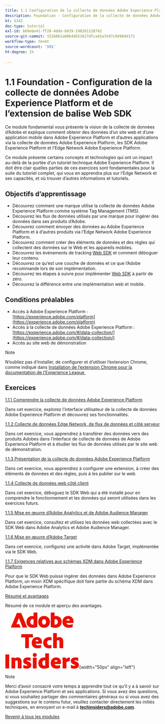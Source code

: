 ```yaml
---
title: 1.1 Configuration de la collecte de données Adobe Experience Platform et de l’extension Web SDK
description: Foundation - Configuration de la collecte de données Adobe Experience Platform et de l’extension Web SDK
kt: 5342
doc-type: tutorial
exl-id: b69ebe41-ff28-4dde-b639-198201120742
source-git-commit: 1526661a80b4d551627dfca42a7e97c9498dd1f2
workflow-type: tm+mt
source-wordcount: '591'
ht-degree: 1%

---
```


# 1.1 Foundation - Configuration de la collecte de données Adobe Experience Platform et de l’extension de balise Web SDK

Ce module fondamental vous présente la vision de la collecte de données d’Adobe et explique comment obtenir des données d’un site web et d’une application mobile dans Adobe Experience Platform et d’autres applications via la collecte de données Adobe Experience Platform, les SDK Adobe Experience Platform et l’Edge Network Adobe Experience Platform.

Ce module présente certains concepts et technologies qui ont un impact au-delà de la portée d’un tutoriel technique Adobe Experience Platform. Il doit être clair quelles parties de ces exercices sont fondamentales pour la suite du tutoriel complet, qui vous en apprendra plus sur l’Edge Network et ses capacités, et où trouver d’autres informations et tutoriels.

## Objectifs d’apprentissage

- Découvrez comment une marque utilise la collecte de données Adobe Experience Platform comme système Tag Management (TMS).
- Découvrez les flux de données utilisés par une marque pour ingérer des données dans ses produits d’Adobe.
- Découvrez comment envoyer des données au Adobe Experience Platform et à d’autres produits via l’Edge Network Adobe Experience Platform.
- Découvrez comment créer des éléments de données et des règles qui collectent des données sur le Web et les appareils mobiles.
- Découvrez les événements de tracking [Web SDK](https://experienceleague.adobe.com/fr/docs/experience-platform/web-sdk/home) et comment déboguer leur contenu.
- Découvrez ce qu’est une couche de données et ce que l’Adobe recommande lors de son implémentation.
- Découvrez les étapes à suivre pour implémenter [Web SDK](https://experienceleague.adobe.com/fr/docs/experience-platform/web-sdk/home) à partir de zéro.
- Découvrez la différence entre une implémentation web et mobile.

## Conditions préalables

- Accès à Adobe Experience Platform : [https://experience.adobe.com/platform](https://experience.adobe.com/platform)
- Accès à la collecte de données Adobe Experience Platform : [https://experience.adobe.com/#/data-collection/](https://experience.adobe.com/#/data-collection/)
- Accès au site web de démonstration

>[!NOTE]
>
>N’oubliez pas d’installer, de configurer et d’utiliser l’extension Chrome, comme indiqué dans [Installation de l’extension Chrome pour la documentation de l’Experience League &#x200B;](../../gettingstarted/gettingstarted/ex1.md)

## Exercices

[1.1.1 Comprendre la collecte de données Adobe Experience Platform](./ex1.md)

Dans cet exercice, explorez l’interface utilisateur de la collecte de données Adobe Experience Platform et découvrez ses fonctionnalités.

[1.1.2 Collecte de données Edge Network, de flux de données et côté serveur](./ex2.md)

Dans cet exercice, vous apprendrez à transférer des données vers des produits Adobes dans l’interface de collecte de données de Adobe Experience Platform et à étudier les flux de données utilisés par le site web de démonstration.

[1.1.3 Présentation de la collecte de données Adobe Experience Platform](./ex3.md)

Dans cet exercice, vous apprendrez à configurer une extension, à créer des éléments de données et des règles, puis à les publier sur le web.

[1.1.4 Collecte de données web côté client](./ex4.md)

Dans cet exercice, déboguez le SDK Web qui a été installé pour en comprendre le fonctionnement et les données qui seront utilisées dans les exercices futurs.

[1.1.5 Mise en œuvre d’Adobe Analytics et de Adobe Audience Manager](./ex5.md)

Dans cet exercice, consultez et utilisez les données web collectées avec le SDK Web dans Adobe Analytics et Adobe Audience Manager.

[1.1.6 Mise en œuvre d’Adobe Target](./ex6.md)

Dans cet exercice, configurez une activité dans Adobe Target, implémentée via le SDK Web.

[1.1.7 Exigences relatives aux schémas XDM dans Adobe Experience Platform](./ex7.md)

Pour que le SDK Web puisse ingérer des données dans Adobe Experience Platform, un mixin XDM spécifique doit faire partie du schéma XDM dans Adobe Experience Platform.

[Résumé et avantages](./summary.md)

Résumé de ce module et aperçu des avantages.

![Insiders de la technologie &#x200B;](./../../../assets/images/techinsiders.png){width="50px" align="left"}

>[!NOTE]
>
>Merci d’avoir consacré votre temps à apprendre tout ce qu’il y a à savoir sur Adobe Experience Platform et ses applications. Si vous avez des questions, si vous souhaitez partager des commentaires généraux ou si vous avez des suggestions sur le contenu futur, veuillez contacter directement les initiés techniques, en envoyant un e-mail à **techinsiders@adobe.com**.

[Revenir à tous les modules](../../../overview.md)
